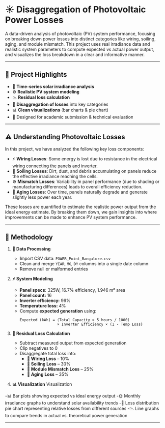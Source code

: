 # ☀️ Disaggregation of Photovoltaic Power Losses

A data-driven analysis of photovoltaic (PV) system performance, focusing on breaking down power losses into distinct categories like wiring, soiling, aging, and module mismatch. This project uses real irradiance data and realistic system parameters to compute expected vs actual power output, and visualizes the loss breakdown in a clear and informative manner.

---

## 🚀 Project Highlights

- 📅 **Time-series solar irradiance analysis**
- ⚙️ **Realistic PV system modeling**
- 📉 **Residual loss calculation**
- 🧮 **Disaggregation of losses** into key categories
- 📊 **Clean visualizations** (bar charts & pie chart)
- 🧠 Designed for academic submission & technical evaluation

---

## ⚠️ Understanding Photovoltaic Losses

In this project, we have analyzed the following key loss components:
- ⚡ **Wiring Losses**: Some energy is lost due to resistance in the electrical wiring connecting the panels and inverter.
- 🧽 **Soiling Losses**: Dirt, dust, and debris accumulating on panels reduce the effective irradiance reaching the cells.
- ⚙️ **Mismatch Losses**: Variability in panel performance (due to shading or manufacturing differences) leads to overall efficiency reduction.
- 🧓 **Aging Losses**: Over time, panels naturally degrade and generate slightly less power each year.

These losses are quantified to estimate the realistic power output from the ideal energy estimate. By breaking them down, we gain insights into where improvements can be made to enhance PV system performance.

---


## 🧪 Methodology

1. **📂 Data Processing**
   - Import CSV data: `POWER_Point_Bangalore.csv`
   - Clean and merge `YEAR`, `MO`, `DY` columns into a single date column
   - Remove null or malformed entries

2. **⚡ System Modeling**
   - **Panel specs:** 325W, 16.7% efficiency, 1.946 m² area
   - **Panel count:** 16
   - **Inverter efficiency:** 96%
   - **Temperature loss:** 4%
   - Compute **expected generation** using:
     ```
     Expected (kWh) = (Total Capacity × 5 hours / 1000) 
                      × Inverter Efficiency × (1 - Temp Loss)
     ```

3. **📏 Residual Loss Calculation**
   - Subtract measured output from expected generation
   - Clip negatives to 0
   - Disaggregate total loss into:
     - 🔌 **Wiring Loss** – 10%
     - 🧼 **Soiling Loss** – 30%
     - 🧩 **Module Mismatch Loss** – 25%
     - 🧓 **Aging Loss** – 35%

4. **📊 Visualization**
 Visualization

-📊 Bar plots showing expected vs ideal energy output
-🌞 Monthly irradiance graphs to understand solar availability trends
-🔻 Loss distribution pie chart representing relative losses from different sources
-📉 Line graphs to compare trends in actual vs. theoretical power generation

---

